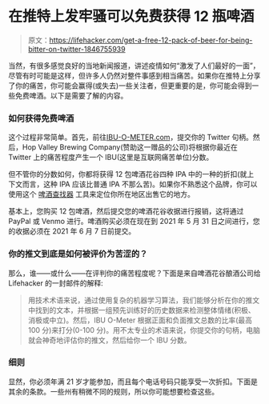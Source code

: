 # 在推特上发牢骚可以免费获得 12 瓶啤酒

> 原文：<https://lifehacker.com/get-a-free-12-pack-of-beer-for-being-bitter-on-twitter-1846755939>

当然，有很多感觉良好的当地新闻报道，讲述疫情如何“激发了人们最好的一面”，尽管有时可能是这样，但许多人仍然对整件事感到相当痛苦。如果你在推特上分享了你的痛苦，你可能会赢得(或失去)一些关注者，但更重要的是，你可能会得到一些免费啤酒。以下是需要了解的内容。



### 如何获得免费啤酒

这个过程非常简单。首先，前往[IBU-O-METER.com](https://www.hopvalleybrewing.com/ibu-o-meter/)，提交你的 Twitter 句柄。然后，Hop Valley Brewing Company(赞助这一赠品的公司)将根据你最近在 Twitter 上的痛苦程度产生一个 IBU(这里是互联网痛苦单位)分数。

但不管你的分数如何，你都将获得 12 包啤酒花谷四种 IPA 中的一种的折扣(就上下文而言，这种 IPA 应该比普通 IPA 不那么苦)。如果你不熟悉这个品牌，你可以使用这个 [啤酒查找器](https://www.hopvalleybrewing.com/age-check/?redirect=https://www.hopvalleybrewing.com/beer-finder/) 工具来定位你所在地区出售它的地方。

基本上，您购买 12 包啤酒，然后提交您的啤酒花谷收据进行报销，这将通过 PayPal 或 Venmo 进行。啤酒购买必须在现在到 2021 年 5 月 31 日之间进行，您的收据必须在 2021 年 6 月 7 日前提交。

### 你的推文到底是如何被评价为苦涩的？

那么，谁——或什么——在评判你的痛苦程度呢？下面是来自啤酒花谷酿酒公司给 Lifehacker 的一封邮件的解释:

> 用技术术语来说，通过使用复杂的机器学习算法，我们能够分析在你的推文中找到的文本，并根据一组预先训练好的历史数据来检测整体情绪(积极、消极或中立)。然后，IBU O-Meter 根据正面和负面推文总数的比率(最高 100 分)来打分(0-100 分)。用不太专业的术语来说，你提交你的句柄，电脑就会神奇地评估你的推文，然后给你一个 IBU 分数。

### 细则

显然，你必须年满 21 岁才能参加，而且每个电话号码只能享受一次折扣。下面是其余的条款。一些州有稍微不同的规则，所以你可能想要检查这些。